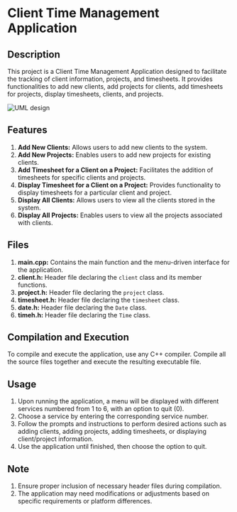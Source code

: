 # Client Time Management Application

## Description
This project is a Client Time Management Application designed to facilitate the tracking of client information, projects, and timesheets. It provides functionalities to add new clients, add projects for clients, add timesheets for projects, display timesheets, clients, and projects.

![UML design](https://i.imgur.com/wtYpczY.png)

## Features
1. **Add New Clients:** Allows users to add new clients to the system.
2. **Add New Projects:** Enables users to add new projects for existing clients.
3. **Add Timesheet for a Client on a Project:** Facilitates the addition of timesheets for specific clients and projects.
4. **Display Timesheet for a Client on a Project:** Provides functionality to display timesheets for a particular client and project.
5. **Display All Clients:** Allows users to view all the clients stored in the system.
6. **Display All Projects:** Enables users to view all the projects associated with clients.

## Files
1. **main.cpp:** Contains the main function and the menu-driven interface for the application.
2. **client.h:** Header file declaring the `client` class and its member functions.
3. **project.h:** Header file declaring the `project` class.
4. **timesheet.h:** Header file declaring the `timesheet` class.
5. **date.h:** Header file declaring the `Date` class.
6. **timeh.h:** Header file declaring the `Time` class.

## Compilation and Execution
To compile and execute the application, use any C++ compiler. Compile all the source files together and execute the resulting executable file.

## Usage
1. Upon running the application, a menu will be displayed with different services numbered from 1 to 6, with an option to quit (0).
2. Choose a service by entering the corresponding service number.
3. Follow the prompts and instructions to perform desired actions such as adding clients, adding projects, adding timesheets, or displaying client/project information.
4. Use the application until finished, then choose the option to quit.

## Note
1. Ensure proper inclusion of necessary header files during compilation.
2. The application may need modifications or adjustments based on specific requirements or platform differences.
